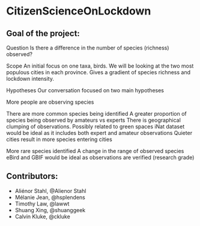 # CitizenScienceOnLockdown

## Goal of the project: 

Question
Is there a difference in the number of species (richness) observed?

Scope
An initial focus on one taxa, birds. We will be looking at the two most populous cities in each province. Gives a gradient of species richness and lockdown intensity.

Hypotheses
Our conversation focused on two main hypotheses

More people are observing species

There are more common species being identified
A greater proportion of species being observed by amateurs vs experts
There is geographical clumping of observations. Possibly related to green spaces
iNat dataset would be ideal as it includes both expert and amateur observations
Quieter cities result in more species entering cities

More rare species identified
A change in the range of observed species
eBird and GBIF would be ideal as observations are verified (research grade)


## Contributors: 

- Aliénor Stahl, @Alienor Stahl
- Mélanie Jean, @hsplendens
- Timothy Law, @lawwt
- Shuang Xing, @shuanggeek
- Calvin Kluke, @ckluke
